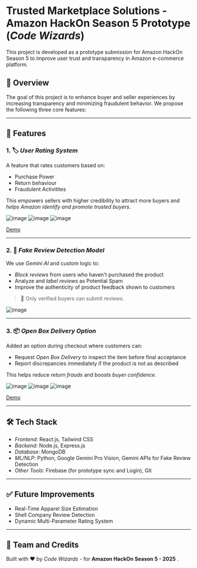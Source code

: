 #  Trusted Marketplace Solutions - Amazon HackOn Season 5 Prototype (*Code Wizards*)

This project is developed as a prototype submission for Amazon HackOn Season 5 to improve user trust and transparency in Amazon e-commerce platform.

## 🚀 Overview

The goal of this project is to enhance buyer and seller experiences by increasing transparency and minimizing fraudulent behavior. We propose the following three core features:

---

## 🔧 Features

### 1. 🏷 *User Rating System*
A feature that rates customers based on:
- Purchase Power
- Return behaviour
- Fraudulent Activitites

This empowers sellers with higher credibility to attract more buyers and *helps Amazon identify and promote trusted buyers*.

![image](https://github.com/user-attachments/assets/7fcdb0f4-2d26-4ddd-83ae-8bf367bca830)
![image](https://github.com/user-attachments/assets/7fb995ff-b775-4011-b4f8-ce73d7b77815)
![image](https://github.com/user-attachments/assets/3ab9d00d-506d-4873-ae64-acb24bcb8f4f)

[Demo](https://user-filter-phi.vercel.app/)

---

### 2. 🛑 *Fake Review Detection Model*
We use *Gemini AI* and custom logic to:
- *Block reviews* from users who haven't purchased the product
- Analyze and *label reviews* as Potential Spam 
- Improve the authenticity of product feedback shown to customers

> 📌 Only verified buyers can submit reviews.

![image](https://github.com/user-attachments/assets/ed43d15c-d326-4b81-926e-15c332f54ab5)

---

### 3. 📦 *Open Box Delivery Option*
Added an option during checkout where customers can:
- Request *Open Box Delivery* to inspect the item before final acceptance
- Report discrepancies immediately if the product is not as described

This helps reduce *return frauds* and *boosts buyer confidence*.

![image](https://github.com/user-attachments/assets/dd39fdef-4115-4885-8c5d-d7b650e87529)
![image](https://github.com/user-attachments/assets/a0322601-6528-424f-973a-b199e73a3e40)
![image](https://github.com/user-attachments/assets/e053b168-81da-4cf9-8303-f9aa75ad255a)

[Demo](https://open-box-delivery.vercel.app/)

---

## 🛠 Tech Stack

- *Frontend*: React.js, Tailwind CSS
- *Backend*: Node.js, Express.js
- *Database*: MongoDB
- *ML/NLP*: Python, Google Gemini Pro Vision, Gemini APIs for Fake Review Detection
- *Other Tools*: Firebase (for prototype sync and Login), Git

---

## ✅ Future Improvements

- Real-Time Apparel Size Estimation 
- Shell Company Review Detection
- Dynamic Multi-Parameter Rating System

---

## 🧠 Team and Credits

Built with ❤ by *Code Wizards* - for **Amazon HackOn Season 5 - 2025** .  



